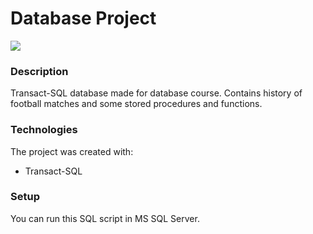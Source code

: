 # Database Project
[![](https://skillicons.dev/icons?i=mysql)](https://skillicons.dev)

### Description
Transact-SQL database made for database course. Contains history of football matches and some stored procedures and functions.

### Technologies
The project was created with:
- Transact-SQL

### Setup
You can run this SQL script in MS SQL Server.
